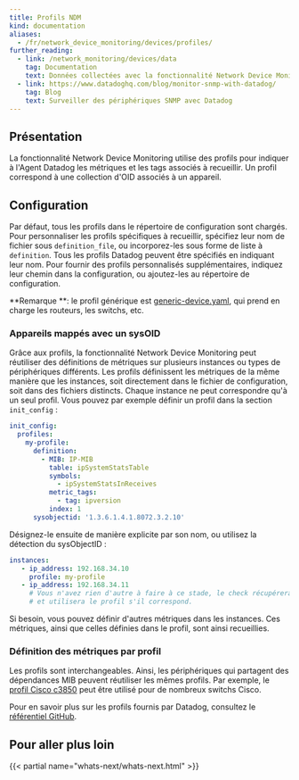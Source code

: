 ```yaml
---
title: Profils NDM
kind: documentation
aliases:
  - /fr/network_device_monitoring/devices/profiles/
further_reading:
  - link: /network_monitoring/devices/data
    tag: Documentation
    text: Données collectées avec la fonctionnalité Network Device Monitoring
  - link: https://www.datadoghq.com/blog/monitor-snmp-with-datadog/
    tag: Blog
    text: Surveiller des périphériques SNMP avec Datadog
---
```

## Présentation

La fonctionnalité Network Device Monitoring utilise des profils pour indiquer à l'Agent Datadog les métriques et les tags associés à recueillir. Un profil correspond à une collection d'OID associés à un appareil.

## Configuration

Par défaut, tous les profils dans le répertoire de configuration sont chargés. Pour personnaliser les profils spécifiques à recueillir, spécifiez leur nom de fichier sous `definition_file`, ou incorporez-les sous forme de liste à `definition`. Tous les profils Datadog peuvent être spécifiés en indiquant leur nom. Pour fournir des profils personnalisés supplémentaires, indiquez leur chemin dans la configuration, ou ajoutez-les au répertoire de configuration.

**Remarque **: le profil générique est [generic-device.yaml][1], qui prend en charge les routeurs, les switchs, etc.

### Appareils mappés avec un sysOID

Grâce aux profils, la fonctionnalité Network Device Monitoring peut réutiliser des définitions de métriques sur plusieurs instances ou types de périphériques différents. Les profils définissent les métriques de la même manière que les instances, soit directement dans le fichier de configuration, soit dans des fichiers distincts. Chaque instance ne peut correspondre qu'à un seul profil. Vous pouvez par exemple définir un profil dans la section `init_config` :

```yaml
init_config:
  profiles:
    my-profile:
      definition:
        - MIB: IP-MIB
          table: ipSystemStatsTable
          symbols:
            - ipSystemStatsInReceives
          metric_tags:
            - tag: ipversion
          index: 1
      sysobjectid: '1.3.6.1.4.1.8072.3.2.10'
```

Désignez-le ensuite de manière explicite par son nom, ou utilisez la détection du sysObjectID :

```yaml
instances:
   - ip_address: 192.168.34.10
     profile: my-profile
   - ip_address: 192.168.34.11
     # Vous n'avez rien d'autre à faire à ce stade, le check récupérera le sysObjectID
     # et utilisera le profil s'il correspond.
```

Si besoin, vous pouvez définir d'autres métriques dans les instances. Ces métriques, ainsi que celles définies dans le profil, sont ainsi recueillies.

### Définition des métriques par profil

Les profils sont interchangeables. Ainsi, les périphériques qui partagent des dépendances MIB peuvent réutiliser les mêmes profils. Par exemple, le [profil Cisco c3850][2] peut être utilisé pour de nombreux switchs Cisco.

Pour en savoir plus sur les profils fournis par Datadog, consultez le [référentiel GitHub][2].

## Pour aller plus loin

{{< partial name="whats-next/whats-next.html" >}}


[1]: https://github.com/DataDog/integrations-core/blob/master/snmp/datadog_checks/snmp/data/profiles/generic-device.yaml
[2]: https://github.com/DataDog/integrations-core/tree/master/snmp/datadog_checks/snmp/data/profiles
